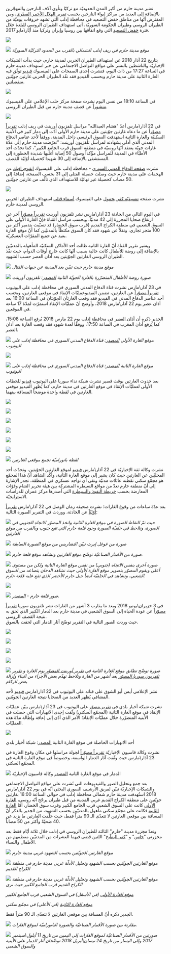﻿تعتبر مدينة حارم من أكبر المدن الحدوديّة مع تركيّا وتأوي آلاف النازحين والمهجّرين بالإضافة إلى العديد من مراكز إيواء النازحين بحسب [تقرير الهلال الأحمر القطري](https://www.google.com/url?q=https://www.humanitarianresponse.info/sites/www.humanitarianresponse.info/files/assessments/idps_from_eastern_syria.pdf&sa=D&ust=1538420235808000)، ومن المفترض أنّها من مناطق خفض التصعيد في محافظة إدلب التي تشهد خروقات يوميّة من الطيران الروسي وطيران الحكومة السوريّة، أتى استهداف الطيران الروسي للبلدة خلال فترة [خفض التصعيد](https://www.google.com/url?q=https://www.youtube.com/watch?v%3D5cF-gIL8yzk&sa=D&ust=1538420235808000) التي وقع اتفاقها بين روسيا وإيران وتركيا منذ أيّار\\مايو 2017.

![](assets/investigations/Haremimage25.png)

![](assets/investigations/Haremimage12.jpg)
*موقع مدينة حارم في ريف إدلب الشمالي بالقرب من الحدود التركيّة السوريّة*

بتاريخ 22 آذار 2018 عن استهداف الطيران الحربي لمدينة حارم، حيث بدأت الشبكات الإخباريّة والناشطين بالنشر على مواقع التواصل الاجتماعي عن خبر استهداف مدينة حارم في الساعة 17:27 من ذات اليوم، فنشرت إحدى الصفحات على الفيسبوك [فيديو](https://www.google.com/url?q=https://www.facebook.com/1765254933690858/videos/2064178657131816/?fb_dtsg_ag%3DAdwdTli_SrLh0UU425oJ0cv5lMKp5rNLV9yEkfYRHMKQoQ%253AAdzKVR0kfB1SJ7CB--TxGzlxF3bmCYCppYEH4Dp0eF573w&sa=D&ust=1538420235809000) توثّق فيه الغارة الثانية على مدينة حارم وبحسب الفيديو فقد نفّذ الطيران الحربي غارتين جويّتين منفصلتين.

![](assets/investigations/Haremimage30.png)

في الساعة 18:10 من نفس اليوم نشرت صفحة مركز حلب الإعلامي على الفيسبوك [منشوراً](https://www.google.com/url?q=http://archive.fo/ootFv&sa=D&ust=1538420235810000) عن قصف مدينة حارم من قبل الطيران الروسي.

![](assets/investigations/Haremimage20.png)

في 22 آذار\\مارس أعدّ "هشام العبدالله" مراسل تلفزيون أورينت في ريف إدلب [تقريراً مصوّر](https://www.google.com/url?q=https://www.youtube.com/watch?v%3DpDtU38PE_oM&sa=D&ust=1538420235810000)اً عن ما دعاه غارتين جوّيتين على مدينة حارم الأولى أدّت إلى دمار كبير في الأبنية السكنيّة والغارة الثانية استهدفت السوق الرئيسي داخل المدينة، ووفقاً لأحد عناصر الدفاع المدني الذي أدلى بشهادته لمراسل تلفزيون أورينت: "تعرّضت مدينة حارم إلى عدّة غارات جويّة يعتقد أنّها روسيّة في منطقة السوق قرب الجامع الكبير"، كما تحدّث أحد الأطبّاء في المدينة للمراسل مؤّكداً وصول 50 إصابة أغلبها شديدة الخطورة إلى المستشفى بالإضافة إلى 30 شهيدا كحصيلة أوّليّة للقصف.

نشرت [صفحة الدفاع المدني السوري](https://www.google.com/url?q=https://www.facebook.com/SyrianCivilDefenceIdlibWhiteHelmets/photos/a.479509938814734/1609876025778114/?type%3D3&sa=D&ust=1538420235811000) \- محافظة إدلب على الفيسبوك [إنفوجرافيك](https://www.google.com/url?q=http://archive.fo/JKrGB&sa=D&ust=1538420235811000) عن الهجمات على مدينة حارم حيث وصلت حصيلة القتلى إلى 31 بحسب الصفحة، إضافةً إلى 50 مصاب كحصيلة غير نهائيّة للاستهداف الذي تألّف من غارتين جويّتين.

![](assets/investigations/Haremimage17.png)

نشرت صفحة  [تنسيقيّة كفر يحمول](https://www.google.com/url?q=https://www.facebook.com/k.nn.hos/posts/2141499275865092?__tn__%3D-R&sa=D&ust=1538420235811000) على الفيسبوك [أسماء قتلى](https://www.google.com/url?q=http://archive.fo/y9AiW&sa=D&ust=1538420235811000) استهداف الطيران الحربي الروسي لمدينة حارم.

في اليوم التالي من الحادثة 23 آذار\\مارس نشر تلفزيون أورينت [تقريراً مصوّراً](https://www.google.com/url?q=https://www.youtube.com/watch?v%3DreWiAxofGVY&sa=D&ust=1538420235812000)  آخر عن ارتفاع ضحايا المجزرة إلى 42 مدنيّاً، وبحسب مراسل القناة فإنّ  الغارة الأولى على السوق الشعبي في منطقة الكراج القديم (قرب سوق الخضار) قد تسبّبت بتدمير أكثر من 100 متجر تجاري، ونقلاً عن شهود فقد كان السوق مكتظّاً بالمدنيّين كما أنّ موقع الغارة بعيد عن جميع المقرّات العسكريّة.

ويشير تقرير القناة أنّ الغارة الثانية طالت أحد الأماكن السكنيّة المأهولة بالمدنيّين بالإضافة إلى روضة للأطفال كانت خالية بسبب أنّها كانت خارج أوقات الدوام،  حيث نفّذ الطيران الروسي الغارتين الجوّيتين بعد أذان العصر حسب الشهود.

![](assets/investigations/Haremimage35.jpg)
*موقع مدينة حارم حيث تبيّن بعد المدينة عن جبهات القتال*

![](assets/investigations/Haremimage9.png)
*صورة روضة الأطفال المتضرّرة بالغارة الجويّة الثانية [المصدر](https://www.google.com/url?q=https://www.youtube.com/watch?v%3DreWiAxofGVY&sa=D&ust=1538420235813000): تلفزيون أورينت*


في 23 آذار\\مارس نشرت قناة الدفاع المدني السوري في محافظة إدلب على اليوتيوب [تقريراً مصوّراً](https://www.google.com/url?q=https://www.youtube.com/watch?v%3Dg4SJoYgo7hU&sa=D&ust=1538420235813000) عن الغارتين، تضمن الفيديوعمليّات الإنقاذ في موقعي الغارتين، وبحسب أحد عناصر الدفاع المدني في الفيديو فقد وقعت الغارتان الجوّيتان في الساعة 16:00 بعد أذان عصر يوم 22 آذار\مارس 2018، وأوضح أنّ عمليّات الإنقاذ استمرّت لمدّة 17 ساعة في الموقعين.

الجدير ذكره أن [أذان العصر](https://www.google.com/url?q=https://timesprayer.today/1677-month03-year2018-%25D8%25AC%25D8%25AF%25D9%2588%25D9%2584-%25D9%2585%25D9%2588%25D8%25A7%25D9%2582%25D9%258A%25D8%25AA-%25D8%25A7%25D9%2584%25D8%25B5%25D9%2584%25D8%25A7%25D8%25A9-%25D8%25B4%25D9%2587%25D8%25B1-%25D9%2585%25D8%25A7%25D8%25B1%25D8%25B3-%25D8%25A5%25D8%25AF%25D9%2584%25D8%25A8.html&sa=D&ust=1538420235814000) في محافطة إدلب يوم 22 مارس 2018 يُرفع الساعة 15:08، كما يُرفع أذان المغرب في الساعة 17:50، ووفقًا لعدة شهود فقد وقعت الغارة بعد أذان العصر.

![](assets/investigations/Haremimage24.png)
*موقع الغارة الأولى [المصدر](https://www.google.com/url?q=https://www.youtube.com/watch?v%3Dg4SJoYgo7hU&sa=D&ust=1538420235815000): قناة الدفاع المدني السوري في محافظة إدلب على اليوتيوب*

![](assets/investigations/Haremimage21.png)

![](assets/investigations/Haremimage26.png)
*موقع الغارة الثانية [المصدر](https://www.google.com/url?q=https://www.youtube.com/watch?v%3Dg4SJoYgo7hU&sa=D&ust=1538420235815000): قناة الدفاع المدني السوري في محافظة إدلب على اليوتيوب*



بعد حدوث الغارتين بوقت قصير نشرت شبكة نداء سوريا على اليوتيوب [فيديو](https://www.google.com/url?q=https://www.youtube.com/watch?v%3DBg4SInsCizA&sa=D&ust=1538420235815000) للحظات الأولى لعمليّات الإنقاذ في موقع الغارتين في مدينة حارم، كما يُظهر الفيديو موقعي الغارتين في لقطة واحدة موضحاً المسافة بينهما.

![](assets/investigations/Haremimage1.png)

![](assets/investigations/Haremimage6.png)

![](assets/investigations/Haremimage8.png)

![](assets/investigations/Haremimage18.png)

![](assets/investigations/Haremimage23.png)

![](assets/investigations/Haremimage3.png)

![](assets/investigations/Haremimage29.jpg)
*لقطة بانوراميّة تجمع موقعي الغارتين*



نشرت وكالة ثقة الإخباريّة في 22 آذار\\مارس [فيديو](https://www.google.com/url?q=https://www.youtube.com/watch?v%3DogKrVO-o3sE&sa=D&ust=1538420235817000) لموقع الغارتين الجوّيتين، وتحدّث أحد المحليّين عن الغارتين حيث كان يشير إلى موقع الغارة الثانية، وأكّد الشاهد أنّ هذا المجمّع هو مجمّع سكني تقطنه عائلات مدنيّة ونفى أي تواجد عسكري في المنطقة، تجدر الإشارة إلى أنّ منطقة حارم تعدّ من مواقع السيطرة المشتركة بين هيئة تحرير الشام وقوّات المعارضة بحسب [خريطة النفوذ والسيطرة](https://www.google.com/url?q=https://www.omrandirasat.org/assets/investigations/HaremM.C.A.P/%25D8%25AE%25D8%25B1%25D9%258A%25D8%25B7%25D8%25A9%2520%25D8%25A7%25D9%2584%25D9%2586%25D9%2581%25D9%2588%25D8%25B0%2520%25D9%2588%25D8%25A7%25D9%2584%25D8%25B3%25D9%258A%25D8%25B7%25D8%25B1%25D8%25A9%2520%25D9%2581%25D9%258A%2520%25D8%25B3%25D9%2588%25D8%25B1%25D9%258A%25D8%25A9%2520%25D9%2588%25D8%25BA%25D8%25B1%25D8%25A8%2520%25D8%25A7%25D9%2584%25D8%25B9%25D8%25B1%25D8%25A7%25D9%2582%2520-%252015%2520%25D9%2586%25D9%258A%25D8%25B3%25D8%25A7%25D9%2586.pdf&sa=D&ust=1538420235817000) التي أصدرها مركز عمران للدراسات الاسترايجيّة.

بعد عدّة ساعات من وقوع الغارات؛ نشرت صحيفة زمان الوصل في 22 آذار\\مارس [تقريراً أوّليّاً](https://www.google.com/url?q=https://www.zamanalwsl.net/news/article/85783/&sa=D&ust=1538420235818000) عن الحادثة، ووردت في التقرير الصورة التالية:

![](assets/investigations/Haremimage11.png)
*حيث تمّ التقاط الصورة في موقع الغارة الثانية واتخذ المصوّر الاتجاه الجنوبي في الصورة، ونلاحظ في خلفيّة الصورة وجود قلعة حارم التي تقع جنوب وبالقرب من موقع الغارتين*


![](assets/investigations/Haremimage4.png)
*صورة من غوغل إيرث تبيّن التضاريس من موقع الصورة السابقة*


![](assets/investigations/Haremimage2.jpg)
*صورة من الأقمار الصناعيّة توضّح موقع الغارتين ونشاهد موقع قلعة حارم.*



![](assets/investigations/Haremimage33.png)
*صورة أخرى بنفس الاتجاه (جنوبي) من نفس موقع الغارة الثانية ولكن من مستوى أعلى ويقوم المصوّر بتصوير موقع الغارة الأولى حيث نشاهد الدخان يتصاعد من السوق الشعبي، ونشاهد في الخلفيّة أيضاً جبل حارم الأخضر الذي تقع عليه قلعة حارم.*


![](assets/investigations/Haremimage5.png)

![](assets/investigations/Haremimage32.png)
*صور قلعة حارم \- [المصدر](https://www.google.com/url?q=http://esyria.sy/sites/code/index.php?site%3Didleb%26p%3Dstories%26category%3Druins%26filename%3D201011221500123&sa=D&ust=1538420235819000).*


في 3 حزيران\\يونيو 2018 وبعد ما يقارب 3 أشهر من الغارات نشر تلفزيون سوريا [تقريراً مصوّر](https://www.google.com/url?q=https://www.youtube.com/watch?v%3D6UW5qFLk4qE%26t%3D12s&sa=D&ust=1538420235820000)اً عن عودة الحياة إلى السوق الشعبي في مدينة حارم بعد الدمار الكبير الذي لحق به نتيجة القصف الروسي.  
حيث وردت الصور التالية في التقرير توضّح آثار الدمار التي لحقت بالسوق.

![](assets/investigations/Haremimage16.png)

![](assets/investigations/Haremimage27.png)

![](assets/investigations/Haremimage28.png)

![](assets/investigations/Haremimage22.png)

![](assets/investigations/Haremimage14.jpg)
*صورة توضّح تطابق موقع الغارة الثانية في [تقرير أورينت المصوّر](https://www.google.com/url?q=https://www.youtube.com/watch?v%3DreWiAxofGVY&sa=D&ust=1538420235821000) يوم الغارة و [تقرير تلفزيون سوريا المصوّر](https://www.google.com/url?q=https://www.youtube.com/watch?v%3D6UW5qFLk4qE%26t%3D12s&sa=D&ust=1538420235821000) بعد أشهر من الغارة ونلاحظ تهدّم بعض الأجزاء من البناء وإزالة بعض الركام*



نشر الإعلامي أيمن أبو الشوق على قناته على اليوتيوب في 22 آذار\مارس [فيديو](https://www.google.com/url?q=https://www.youtube.com/watch?v%3D-LT1lFxzalU&sa=D&ust=1538420235821000) لأحد المشافي يُظهر العديد من الضحايا نتيجة الغارتين الجويّتين.

نشرت شبكة أخبار بلدي في [تقرير مصوّر](https://www.google.com/url?q=https://www.youtube.com/watch?v%3DWo95UYI-_M8&sa=D&ust=1538420235822000) على اليوتيوب في 23 آذار\مارس يبيّن عمليّات الإنقاذ في موقع الغارة الثانية (المجمّع السكني) وثّقت إحدى الانهيارات التي حصلت في الأبنية المتضرّرة خلال عمليّات الإنقاذ؛ الأمر الذي أدّى إلى إعاقة وإطالة مدّة هذه العمليّات.

![](assets/investigations/Haremimage19.png)

أحد الانهيارات الحاصلة في موقع الغارة الثانية [المصدر](https://www.google.com/url?q=https://www.youtube.com/watch?v%3DWo95UYI-_M8&sa=D&ust=1538420235822000): شبكة أخبار بلدي

نشرت وكالة قاسيون الإخباريّة [تقريراً مصوّراً](https://www.google.com/url?q=https://www.youtube.com/watch?v%3D0ab_zYmfDpg&sa=D&ust=1538420235823000) لجولة مراسلها في مكان وقوع الغارة في 23 آذار\مارس حيث وثّقت آثار الدمار الواسعة، وخصوصاً في موقع الغارة الثانية في المجمّع السكني.

![](assets/investigations/Haremimage31.png)
الدمار في موقع الغارة الثانية [المصدر](https://www.google.com/url?q=https://www.youtube.com/watch?v%3D0ab_zYmfDpg&sa=D&ust=1538420235823000) وكالة قاسيون الإخباريّة


بعد جمع وتحليل الصور والفيديوهات التي نُشرت على مواقع التواصل الاجتماعي والشبكات الإخباريّة تبيّن لفريق الأرشيف السوري البحثي أنّه في يوم 22 آذار\\مارس 2018 استُهدفت مدينة حارم شمالي محافظة إدلب في حوالي الساعة 16:00 بغارتين جويّتين على منطقة الكراج القديم غربي المدينة من قبل طيران يرجّح أنّه روسي، [الغارة الأولى](https://www.google.com/url?q=https://www.google.com/maps/place/36%25C2%25B012'33.5%2522N%2B36%25C2%25B031'12.0%2522E/@36.2092191,36.519996,179m/data%3D!3m1!1e3!4m5!3m4!1s0x0:0x0!8m2!3d36.2093028!4d36.5199889&sa=D&ust=1538420235824000) كانت على السوق الشعبي قرب الجامع الكبير وقرب سوق الخضار، أمّا [الغارة الثانية](https://www.google.com/url?q=https://www.google.com/maps/place/36%25C2%25B012'36.4%2522N%2B36%25C2%25B031'11.2%2522E/@36.210025,36.5197782,261m/data%3D!3m1!1e3!4m5!3m4!1s0x0:0x0!8m2!3d36.210121!4d36.519764&sa=D&ust=1538420235824000) فكانت على مجمّع سكني مأهول بالمدنيّين بحسب الشهود، من الجدير بالذكر أنّ المسافة بين موقعي الغارتين لا تتعدّى الـ 90 متراً فقط، حيث خلّفت الغارتين ما يزيد عن 40 ضحيّةً وأكثر من 50 مصاباً.

وتعدّ مجزرة مدينة "حارم" الثالثة للطيران الروسي في إدلب خلال ثلاثة أيّام فقط بعد مجزرتي "[حاس](https://www.google.com/url?q=https://www.youtube.com/watch?v%3DvhWCokTU6GA&sa=D&ust=1538420235824000)" و "[كفر البطّيخ](https://www.google.com/url?q=https://www.youtube.com/watch?v%3Dbf1-afwsPv0&sa=D&ust=1538420235825000)" اللتين قضى فيهما العشرات من المدنيّين معظمهم من الأطفال والنساء.

![](assets/investigations/Haremimage7.jpg)
*موقع الغارتين الجويّتين بحسب الشهود غربي مدينة حارم*

![](assets/investigations/Haremimage15.jpg)
*موقع الغارتين الجويّتين بحسب الشهود وتحليل الأدلّة غربي مدينة حارم في منطقة الكراج القديم*


![](assets/investigations/Haremimage34.jpg)
*موقع الغارتين الجويّتين بحسب الشهود وتحليل الأدلّة غربي مدينة حارم في منطقة الكراج القديم قرب الجامع الكبير حيث نرى*


*[موقع الغارة الأولى](https://www.google.com/url?q=https://www.google.com/maps/place/36%25C2%25B012'33.5%2522N%2B36%25C2%25B031'12.0%2522E/@36.2092191,36.519996,179m/data%3D!3m1!1e3!4m5!3m4!1s0x0:0x0!8m2!3d36.2093028!4d36.5199889&sa=D&ust=1538420235826000) (في الأسفل) في السوق الشعبي قرب الجامع الكبير*

*[موقع الغارة الثانية](https://www.google.com/url?q=https://www.google.com/maps/place/36%25C2%25B012'36.4%2522N%2B36%25C2%25B031'11.2%2522E/@36.210025,36.5197782,261m/data%3D!3m1!1e3!4m5!3m4!1s0x0:0x0!8m2!3d36.210121!4d36.519764&sa=D&ust=1538420235826000) (في الأعلى) في مجمّع سكني*

الجدير ذكره أنّ المسافة بين موقعي الغارتين لا تتعدّى الـ 90 متراً فقط.

![](assets/investigations/Haremimage10.jpg)
*مقارنة بين صورة الأقمار الصناعيّة والصورة البانوراميّة لموقع الغارات.*



![](assets/investigations/Haremimage13.png)
*صورتين من الأقمار الصناعيّة لموقع الغارات إلى اليمين من تاريخ 11 أيلول\\سبتمبر 2017 وإلى اليسار من تاريخ 24 نيسان\\أبريل 2018 توضّحان آثار الدمار على الأبنية والسوق الشعبي*
